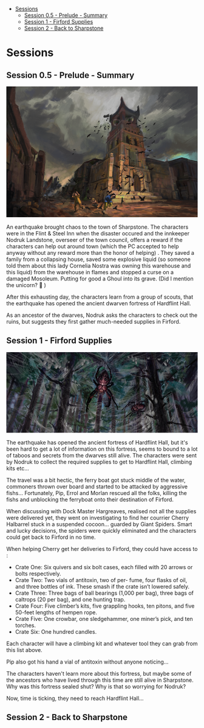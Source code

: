 <!-- vscode-markdown-toc -->
- [Sessions](#sessions)
  - [Session 0.5 - Prelude - Summary](#session-05---prelude---summary)
  - [Session 1 - Firford Supplies](#session-1---firford-supplies)
  - [Session 2 - Back to Sharpstone](#session-2---back-to-sharpstone)

<!-- vscode-markdown-toc-config
	numbering=false
	autoSave=true
	/vscode-markdown-toc-config -->
<!-- /vscode-markdown-toc -->


# Sessions



## <a name='Session0.5-Prelude-Summary'></a>Session 0.5 - Prelude - Summary

![Firford Forest](img/Header_Chapter%201.png)

An earthquake brought chaos to the town of Sharpstone. The characters were in the Flint & Steel Inn when the disaster occured and the innkeeper Nodruk Landstone, overseer of the town council, offers a reward if the characters can help out around town (which the PC accepted to help anyway without any reward more than the honor of helping) . They saved a family from a collapsing house, saved some explosive liquid (so someone told them about this lady Cornelia Nostra was owning this warehouse and this liquid) from the warehouse in flames and stopped a curse on a damaged Mosoleum. Putting for good a Ghoul into its grave. (Did I mention the unicorn? 🙂 ) 

After this exhausting day, the characters learn from a group of scouts, that the earthquake has opened the ancient dwarven fortress of Hardflint Hall. 

As an ancestor of the dwarves, Nodruk asks the characters to check out the ruins, but suggests they first gather much-needed supplies in Firford.



## <a name='Session1-FirfordSupplies'></a>Session 1 - Firford Supplies

![Firford Forest](img/Header_Chapter%202_s.jpg)

The earthquake has opened the ancient fortress of Hardflint Hall, but it's been hard to get a lot of information on this fortress, seems to bound to a lot of taboos and secrets from the dwarves still alive. The characters were sent by Nodruk to collect the required supplies to get to Hardflint Hall, climbing kits etc...

The travel was a bit hectic, the ferry boat got stuck middle of the water, commoners thrown over board and started to be attacked by aggressive fishs... Fortunately, Pip, Errol and Morlan rescued all the folks, killing the fishs and unblocking the ferryboat onto their destination of Firford.

When discussing with Dock Master Hargreaves, realised not all the supplies were delivered yet, they went on investigating to find her courrier Cherry Halbarrel stuck in a suspended cocoon... guarded by Giant Spiders. Smart and lucky decisions, the spiders were quickly eliminated and the characters could get back to Firford in no time.

When helping Cherry get her deliveries to Firford, they could have access to :

* Crate One: Six quivers and six bolt cases, each
filled with 20 arrows or bolts respectively.
* Crate Two: Two vials of antitoxin, two of per- fume, four flasks of oil, and three bottles of ink. These smash if the crate isn’t lowered safely.
* Crate Three: Three bags of ball bearings (1,000 per bag), three bags of caltrops (20 per bag), and one hunting trap.
* Crate Four: Five climber’s kits, five grappling hooks, ten pitons, and five 50-feet lengths of hempen rope.
* Crate Five: One crowbar, one sledgehammer, one miner’s pick, and ten torches.
* Crate Six: One hundred candles.

Each character will have a climbing kit and whatever tool they can grab from this list above.

Pip also got his hand a vial of antitoxin without anyone noticing...

The characters haven't learn more about this fortress, but maybe some of the ancestors who have lived through this time are still alive in Sharpstone. Why was this fortress sealed shut? Why is that so worrying for Nodruk?

Now, time is ticking, they need to reach Hardflint Hall...

## Session 2 - Back to Sharpstone
